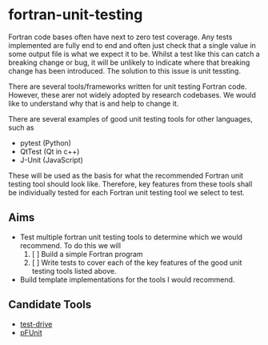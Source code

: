 # fortran-unit-testing
Fortran code bases often have next to zero test coverage. Any tests implemented are fully end to end and often just check that a single value in some
output file is what we expect it to be. Whilst a test like this can catch a breaking change or bug, it will be unlikely to indicate where that 
breaking change has been introduced. The solution to this issue is unit tessting. 

There are several tools/frameworks written for unit testing Fortran code. However, these arer not widely adopted by research codebases. We would like
to understand why that is and help to change it. 

There are several examples of good unit testing tools for other languages, such as 

- pytest (Python)
- QtTest (Qt in c++)
- J-Unit (JavaScript)

These will be used as the basis for what the recommended Fortran unit testing tool should look like. Therefore, key features from these tools shall be 
individually tested for each Fortran unit testing tool we select to test.

## Aims
- Test multiple fortran unit testing tools to determine which we would recommend. To do this we will
    1. [ ] Build a simple Fortran program
    2. [ ] Write tests to cover each of the key features of the good unit testing tools listed above.
- Build template implementations for the tools I would recommend.

## Candidate Tools
- [test-drive](./tests/test-drive)
- [pFUnit](./tests/pFUnit)
